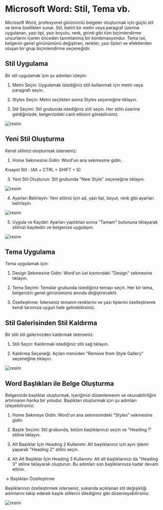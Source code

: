 # Microsoft Word: Stil, Tema vb.

Microsoft Word, profesyonel görünümlü belgeler oluşturmak için güçlü stil ve tema özellikleri sunar. 
Stil, belirli bir metin veya paragraf üzerine uygulanan, yazı tipi, yazı boyutu, renk, girinti gibi tüm biçimlendirme unsurlarını içeren önceden tanımlanmış bir kombinasyondur.
Tema ise, belgenin genel görünümünü değiştiren, renkler, yazı tipleri ve efektlerden oluşan bir grup biçimlendirme seçeneğidir.

## Stil Uygulama

Bir stil uygulamak için şu adımları izleyin:

1. Metni Seçin: Uygulamak istediğiniz stili kullanmak için metni veya paragrafı seçin.

2. Styles Seçin: Metni seçtikten sonra Styles seçeneğine tıklayın.

3. Stil Seçimi: Stil grubunda istediğiniz stili seçin. Her stilin üzerine geldiğinizde, belgenizdeki canlı etkisini görebilirsiniz.

![resim](https://i.ibb.co/N200mCV/25-Word-Styles.png)

## Yeni Stil Oluşturma

Kendi stilinizi oluşturmak isterseniz:

1. Home Sekmesine Gidin: Word'un ana sekmesine gidin.

Kısayol Stil : (Alt + CTRL + SHIFT + S)

3. Yeni Stil Oluşturun: Stil grubunda "New Style" seçeneğine tıklayın.

![resim](https://i.ibb.co/7yMH57R/26-Word-New-Style.png)

4. Ayarları Belirleyin: Yeni stiliniz için ad, yazı tipi, boyut, renk gibi ayarları belirleyin.

![resim](https://i.ibb.co/0DkTD21/27-Word-Style-Config.png)

5. Uygula ve Kaydet: Ayarları yaptıktan sonra "Tamam" butonuna tıklayarak stilinizi kaydedin ve belgenize uygulayın.

![resim](https://i.ibb.co/b1jX4x0/28-Word-Style-Apply.png)

## Tema Uygulama

Tema uygulamak için:

1. Design Sekmesine Gidin: Word'un üst kısmındaki "Design" sekmesine tıklayın.

2. Tema Seçimi: Temalar grubunda istediğiniz temayı seçin. Her bir tema, belgenizin genel görünümünü anında değiştirecektir.

3. Özelleştirme: İsterseniz temanın renklerini ve yazı tiplerini özelleştirerek kendi tarzınıza uygun hale getirebilirsiniz.

## Stil Galerisinden Stil Kaldırma

Bir stili stil galerinizden kaldırmak isterseniz:

1. Stili Seçin: Kaldırmak istediğiniz stili sağ tıklayın.

2. Kaldırma Seçeneği: Açılan menüden "Remove from Style Gallery" seçeneğine tıklayın.

![resim](https://i.ibb.co/J5pv9Tf/29-Word-Style-Remove.png)

## Word Başlıkları ile Belge Oluşturma

Belgenizde başlıklar oluşturmak, içeriğinizi düzenlemenin ve okunabilirliğini artırmanın harika bir yoludur. 
Başlıkları oluşturmak için şu adımları izleyebilirsiniz:

1. Home Sekmeye Gidin: Word'un ana sekmesindeki "Styles" sekmesine gidin.

2. Başlık Seçimi: Stil grubunda, bölüm başlıklarınızı seçin ve "Heading 1" stiline tıklayın.

3. Alt Başlıklar İçin Heading 2 Kullanımı: Alt başlıklarınız için aynı işlemi yaparak "Heading 2" stilini seçin.

4. Alt Alt Başlıklar İçin Heading 3 Kullanımı: Alt alt başlıklarınızı da "Heading 3" stiline tıklayarak oluşturun. Bu adımları son başlıklarınıza kadar devam ettirin.

-> Başlıkları Özelleştirme

Başlıklarınızı özelleştirmek isterseniz, yukarıda açıklanan stil değişikliği adımlarını takip ederek başlık stillerini dilediğiniz gibi düzenleyebilirsiniz.

![resim](https://i.ibb.co/C29pW6y/30-Word-Styles-Modify.png)

